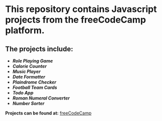 # This repository contains Javascript projects from the freeCodeCamp platform.

## The projects include:

- **_Role Playing Game_**
- **_Calorie Counter_**
- **_Music Player_**
- **_Date Formatter_**
- **_Plaindrome Checker_**
- **_Football Team Cards_**
- **_Todo App_**
- **_Roman Numeral Converter_**
- **_Number Sorter_**

**Projects can be found at:** [freeCodeCamp](https://www.freecodecamp.org/learn/javascript-algorithms-and-data-structures-v8/)
